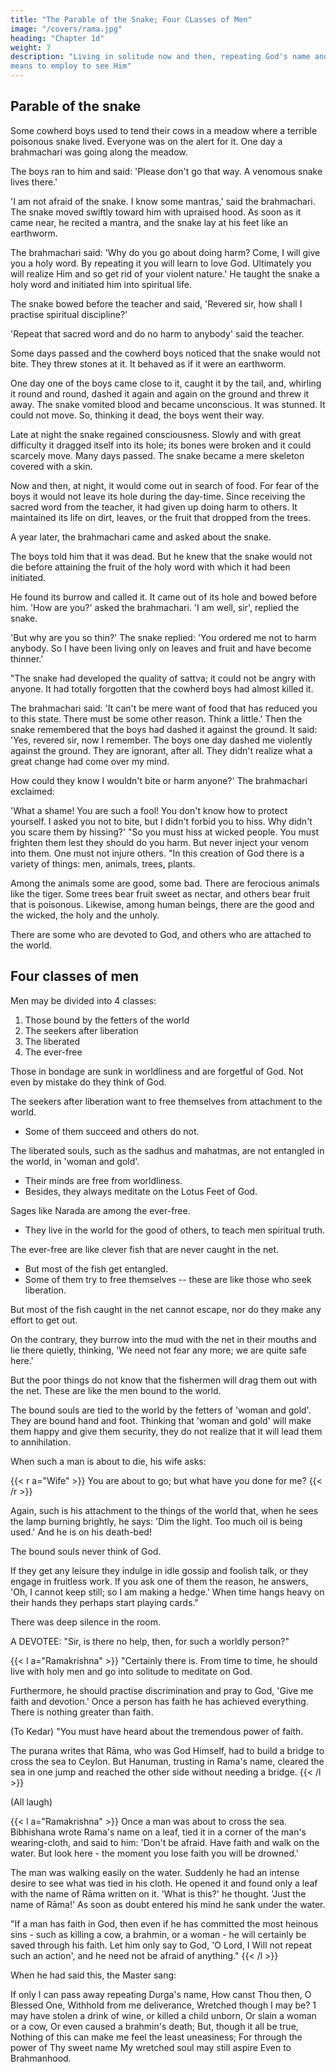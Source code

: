 ```yaml
---
title: "The Parable of the Snake; Four CLasses of Men"
image: "/covers/rama.jpg"
heading: "Chapter 1d"
weight: 7
description: "Living in solitude now and then, repeating God's name and singing His glories, and discriminating between the Real and the unreal - these are the
means to employ to see Him"
---
```




## Parable of the snake

Some cowherd boys used to tend their cows in a meadow where a terrible poisonous snake lived. Everyone was on the alert for it. One day a brahmachari was going along the meadow. 

The boys ran to him and said: 'Please don't go that way. A venomous snake lives there.' 

'I am not afraid of the snake. I know some mantras,' said the brahmachari. The snake moved swiftly toward him with upraised hood. As soon as it came near, he recited a mantra, and the snake lay at his feet like an earthworm. 

The brahmachari said: 'Why do you go about doing harm? Come, I will give you a holy word. By repeating it you will learn to love God. Ultimately you will realize Him and so get rid of your violent nature.' He taught the snake a holy word and initiated him into spiritual life. 

The snake bowed before the teacher and said, 'Revered sir, how shall I practise spiritual discipline?' 

'Repeat that sacred word and do no harm to anybody' said the teacher. 
<!-- As he was about to depart, the brahmachari said, 'I shall see you again.' -->

Some days passed and the cowherd boys noticed that the snake would not bite. They threw stones at it. It behaved as if it were an earthworm. 

One day one of the boys came close to it, caught it by the tail, and, whirling it round and round, dashed it again and again on the ground and threw it away. The snake vomited blood and became unconscious. It was stunned. It could not move. So, thinking it dead, the boys went their way.

Late at night the snake regained consciousness. Slowly and with great difficulty it dragged itself into its hole; its bones were broken and it could scarcely move. Many
days passed. The snake became a mere skeleton covered with a skin. 

Now and then, at night, it would come out in search of food. For fear of the boys it would not leave its
hole during the day-time. Since receiving the sacred word from the teacher, it had given up doing harm to others. It maintained its life on dirt, leaves, or the fruit that dropped from the trees.

A year later, the brahmachari came and asked about the snake.

The boys told him that it was dead. But he knew that the snake would not die before attaining the fruit of the holy word with which it had been initiated. 

He found its burrow and called it. It came out of its hole and bowed before him. 'How are you?' asked the brahmachari. 'I am well, sir', replied the snake. 

'But why are you so thin?' The snake replied: 'You ordered me not to harm anybody. So I have been living only on leaves and fruit and have become thinner.'

"The snake had developed the quality of sattva; it could not be angry with anyone. It had totally forgotten that the cowherd boys had almost killed it.

The brahmachari said: 'It can't be mere want of food that has reduced you to this state. There must be some other reason. Think a little.' Then the snake remembered
that the boys had dashed it against the ground. It said: 'Yes, revered sir, now I remember. The boys one day dashed me violently against the ground. They are
ignorant, after all. They didn't realize what a great change had come over my mind.

How could they know I wouldn't bite or harm anyone?' The brahmachari exclaimed:

'What a shame! You are such a fool! You don't know how to protect yourself. I asked you not to bite, but I didn't forbid you to hiss. Why didn't you scare them by hissing?'
"So you must hiss at wicked people. You must frighten them lest they should do you harm. But never inject your venom into them. One must not injure others.
"In this creation of God there is a variety of things: men, animals, trees, plants. 

Among the animals some are good, some bad. There are ferocious animals like the tiger. Some trees bear fruit sweet as nectar, and others bear fruit that is poisonous. Likewise, among human beings, there are the good and the wicked, the holy and the unholy.

There are some who are devoted to God, and others who are attached to the world.


## Four classes of men

Men may be divided into 4 classes:

1. Those bound by the fetters of the world
2. The seekers after liberation
3. The liberated
4. The ever-free


Those in bondage are sunk in worldliness and are forgetful of God. Not even by mistake do they think of God.

The seekers after liberation want to free themselves from attachment to the world.
- Some of them succeed and others do not.

The liberated souls, such as the sadhus and mahatmas, are not entangled in the world, in 'woman and gold'. 
- Their minds are free from worldliness. 
- Besides, they always meditate on the Lotus Feet of God.

Sages like Narada are among the ever-free.
- They live in the world for the good of others, to teach men spiritual truth.

The ever-free are like clever fish that are never caught in the net.
- But most of the fish get entangled.
- Some of them try to free themselves -- these are like those who seek liberation. 

But most of the fish caught in the net cannot escape, nor do they make any effort to get out. 

On the contrary, they burrow into the mud with the net in their mouths and lie there quietly, thinking, 'We need not fear any more; we are quite
safe here.' 

But the poor things do not know that the fishermen will drag them out with the net. These are like the men bound to the world.

The bound souls are tied to the world by the fetters of 'woman and gold'. They are bound hand and foot. Thinking that 'woman and gold' will make them happy and give
them security, they do not realize that it will lead them to annihilation. 

When such a man is about to die, his wife asks: 

{{< r a="Wife" >}}
You are about to go; but what have you done for me?
{{< /r >}}

Again, such is his attachment to the things of the world that, when he sees the lamp burning brightly, he says: 'Dim the light. Too much oil is being used.' And he is on his death-bed!

The bound souls never think of God. 

If they get any leisure they indulge in idle gossip and foolish talk, or they engage in fruitless work. If you ask one of them the reason, he answers, 'Oh, I cannot keep still; so I am making a hedge.' When time hangs heavy on their hands they perhaps start playing cards."

There was deep silence in the room.


A DEVOTEE: "Sir, is there no help, then, for such a worldly person?"

{{< l a="Ramakrishna" >}}
"Certainly there is. From time to time, he should live with holy men and go into solitude to meditate on God. 

Furthermore, he should practise discrimination and pray to God, 'Give me faith and devotion.' Once a person has faith he has achieved everything. There is nothing greater than faith. 

(To Kedar) "You must have heard about the tremendous power of faith. 

The purana writes that Rāma, who was God Himself, had to build a bridge to cross the sea to Ceylon. But Hanuman, trusting in Rama's name, cleared the sea in one jump and reached the other side without needing a bridge.
{{< /l >}}

(All laugh)


{{< l a="Ramakrishna" >}}
Once a man was about to cross the sea. Bibhishana wrote Rama's name on a leaf, tied it in a corner of the man's wearing-cloth, and said to him: 'Don't be afraid. Have faith
and walk on the water. But look here - the moment you lose faith you will be drowned.'

The man was walking easily on the water. Suddenly he had an intense desire to see what was tied in his cloth. He opened it and found only a leaf with the name of Rāma
written on it. 'What is this?' he thought. 'Just the name of Rāma!' As soon as doubt entered his mind he sank under the water.

"If a man has faith in God, then even if he has committed the most heinous sins - such as killing a cow, a brahmin, or a woman - he will certainly be saved through his
faith. Let him only say to God, 'O Lord, I Will not repeat such an action', and he need not be afraid of anything."
{{< /l >}}

When he had said this, the Master sang:

If only I can pass away repeating Durga's name, 
How canst Thou then, O Blessed One,
Withhold from me deliverance,
Wretched though I may be?
1 may have stolen a drink of wine, or killed a child unborn,
Or slain a woman or a cow,
Or even caused a brahmin's death;
But, though it all be true,
Nothing of this can make me feel the least uneasiness;
For through the power of Thy sweet name
My wretched soul may still aspire
Even to Brahmanhood.
